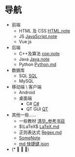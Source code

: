 # 导航

- 前端
  - HTML 及 CSS [HTML.note](Notes/HTML.md)
  - JS [JavaScript.note](Notes/JavaScript.md)
  - Vue.js
- 后端
  - C++及算法 [cpp.note](Notes/cpp.main.md)
  - Java [Java.note](Notes/Java.md)
  - Python [Python.md](Notes/Python.md)
- 数据库
  - SQL [SQL](Notes/SQL.md)
  - MySQL
- 移动端 \\ 客户端
  - Android
  - 桌面端
    - C# [C#](Notes/CSharp.md)
    - QT GUI [QT](Notes/QT.md)
- 其他一些......
  - 一些教材 [清华\_参考书目](Notes/清华_参考书目.md)
  - $\LaTeX$ [LaTeX.md](Notes/LaTeX.md)
  - 正则表达式 [Regex.md](Notes/Regex.md)
  - [SomeNote](../others/SomeNotes.md)
  - [md 快捷键.json](../Users/Organic_Fish/AppData/Roaming/Code/User/snippets/markdown.json)
- (\* ﾟ ∇ ﾟ)
